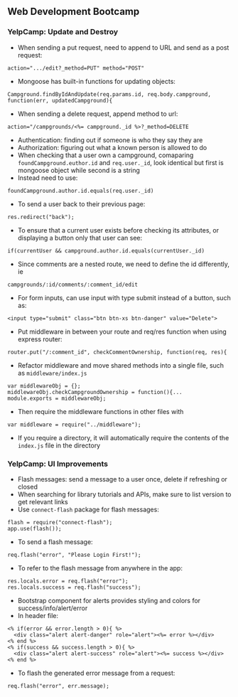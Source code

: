 ## Web Development Bootcamp

### YelpCamp: Update and Destroy
* When sending a put request, need to append to URL and send as a post request:
```
action=".../edit?_method=PUT" method="POST"
```
* Mongoose has built-in functions for updating objects:
```
Campground.findByIdAndUpdate(req.params.id, req.body.campground, function(err, updatedCampground){
```
* When sending a delete request, append method to url:
```
action="/campgrounds/<%= campground._id %>?_method=DELETE
```
* Authentication: finding out if someone is who they say they are
* Authorization: figuring out what a known person is allowed to do
* When checking that a user own a campground, comaparing `foundCampground.euthor.id` and `req.user._id`, look identical but first is mongoose object while second is a string
* Instead need to use:
```
foundCampground.author.id.equals(req.user._id)
```
* To send a user back to their previous page:
```
res.redirect("back");
```
* To ensure that a current user exists before checking its attributes, or displaying a button only that user can see:
```
if(currentUser && campground.author.id.equals(currentUser._id)
```
* Since comments are a nested route, we need to define the id differently, ie
```
campgrounds/:id/comments/:comment_id/edit
```
* For form inputs, can use input with type submit instead of a button, such as:
```
<input type="submit" class="btn btn-xs btn-danger" value="Delete">
```
* Put middleware in between your route and req/res function when using express router:
```
router.put("/:comment_id", checkCommentOwnership, function(req, res){
```
* Refactor middleware and move shared methods into a single file, such as `middleware/index.js`
```
var middlewareObj = {};
middlewareObj.checkCampgroundOwnership = function(){...
module.exports = middlewareObj;
```
* Then require the middleware functions in other files with
```
var middleware = require("../middleware");
```
* If you require a directory, it will automatically require the contents of the `index.js` file in the directory

### YelpCamp: UI Improvements
* Flash messages: send a message to a user once, delete if refreshing or closed
* When searching for library tutorials and APIs, make sure to list version to get relevant links
* Use `connect-flash` package for flash messages:
```
flash = require("connect-flash");
app.use(flash());
```
* To send a flash message:
```
req.flash("error", "Please Login First!");
```
* To refer to the flash message from anywhere in the app:
```
res.locals.error = req.flash("error");
res.locals.success = req.flash("success");
```
* Bootstrap component for alerts provides styling and colors for success/info/alert/error
* In header file:
```
<% if(error && error.length > 0){ %>
  <div class="alert alert-danger" role="alert"><%= error %></div>
<% end %>
<% if(success && success.length > 0){ %>
  <div class="alert alert-success" role="alert"><%= success %></div>
<% end %>
```
* To flash the generated error message from a request:
```
req.flash("error", err.message);
```

